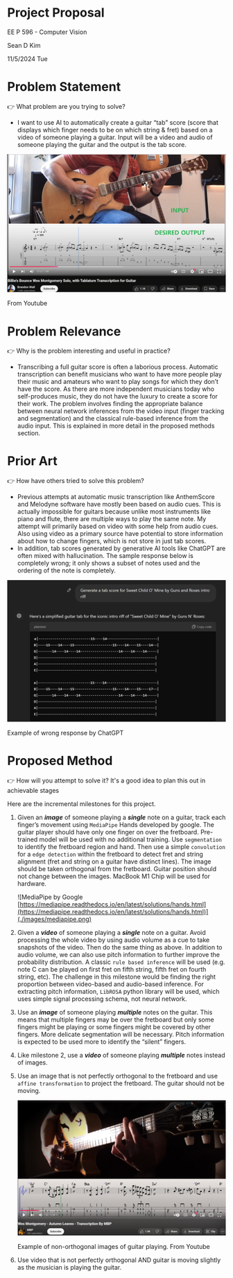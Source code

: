 # Project Proposal

EE P 596 - Computer Vision

Sean D Kim

11/5/2024 Tue

# Problem Statement

<aside>
👉 What problem are you trying to solve?

</aside>

- I want to use AI to automatically create a guitar “tab” score (score that displays which finger needs to be on which string & fret) based on a video of someone playing a guitar. Input will be a video and audio of someone playing the guitar and the output is the tab score.

![From Youtube](./images/overview.png)

From Youtube

# Problem Relevance

<aside>
👉 Why is the problem interesting and useful in practice?

</aside>

- Transcribing a full guitar score is often a laborious process. Automatic transcription can benefit musicians who want to have more people play their music and amateurs who want to play songs for which they don’t have the score. As there are more independent musicians today who self-produces music, they do not have the luxury to create a score for their work. The problem involves finding the appropriate balance between neural network inferences from the video input (finger tracking and segmentation) and the classical rule-based inference from the audio input. This is explained in more detail in the proposed methods section.

# Prior Art

<aside>
👉 How have others tried to solve this problem?

</aside>

- Previous attempts at automatic music transcription like AnthemScore and Melodyne software have mostly been based on audio cues. This is actually impossible for guitars because unlike most instruments like piano and flute, there are multiple ways to play the same note. My attempt will primarily based on video with some help from audio cues. Also using video as a primary source have potential to store information about how to change fingers, which is not store in just tab scores.
- In addition, tab scores generated by generative AI tools like ChatGPT are often mixed with hallucination. The sample response below is completely wrong; it only shows a subset of notes used and the ordering of the note is completely.

![Example of wrong response by ChatGPT](./images/tab-screenshot.png)

Example of wrong response by ChatGPT

# Proposed Method

<aside>
👉 How will you attempt to solve it? It's a good idea to plan this out in achievable stages

</aside>

Here are the incremental milestones for this project.

1. Given an ***image*** of someone playing a ***single*** note on a guitar, track each finger’s movement using `MediaPipe` Hands developed by google. The guitar player should have only one finger on over the fretboard. Pre-trained model will be used with no additional training. Use `segmentation` to identify the fretboard region and hand. Then use a simple `convolution` for a `edge detection` within the fretboard to detect fret and string alignment (fret and string on a guitar have distinct lines). The image should be taken orthogonal from the fretboard. Guitar position should not change between the images. MacBook M1 Chip will be used for hardware. 
    
    ![MediaPipe by Google [https://mediapipe.readthedocs.io/en/latest/solutions/hands.html](https://mediapipe.readthedocs.io/en/latest/solutions/hands.html)](./images/mediapipe.png)
    
2. Given a ***video*** of someone playing a ***single*** note on a guitar. Avoid processing the whole video by using audio volume as a cue to take snapshots of the video. Then do the same thing as above. In addition to audio volume, we can also use pitch information to further improve the probability distribution. A classic `rule based inference` will be used (e.g. note C can be played on first fret on fifth string, fifth fret on fourth string, etc). The challenge in this milestone would be finding the right proportion between video-based and audio-based inference. For extracting pitch information, `LibROSA` python library will be used, which uses simple signal processing schema, not neural network. 
3. Use an ***image*** of someone playing ***multiple*** notes on the guitar. This means that multiple fingers may be over the fretboard but only some fingers might be playing or some fingers might be covered by other fingers. More delicate segmentation will be necessary. Pitch information is expected to be used more to identify the “silent” fingers.  
4. Like milestone 2, use a ***video*** of someone playing ***multiple*** notes instead of images. 
5. Use an image that is not perfectly orthogonal to the fretboard and use `affine transformation` to project the fretboard. The guitar should not be moving. 
    
    ![Example of non-orthogonal images of guitar playing. From Youtube](./images/tab-youtube.png)
    
    Example of non-orthogonal images of guitar playing. From Youtube
    
6. Use video that is not perfectly orthogonal AND guitar is moving slightly as the musician is playing the guitar.